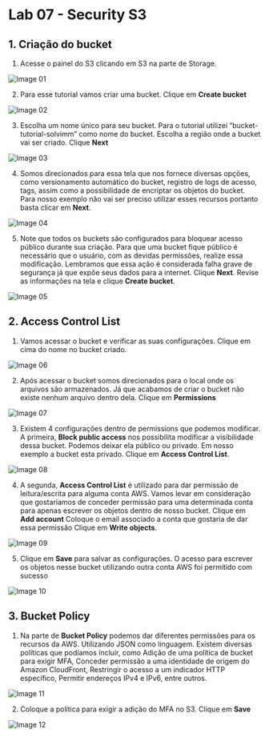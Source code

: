 # Lab 07 - Security S3

## 1. Criação do bucket

1. Acesse o painel do S3 clicando em S3 na parte de Storage.

![Image 01](https://d1b7vbmva6nnec.cloudfront.net/lab07/lab-07-security-01.png)

2. Para esse tutorial vamos criar uma bucket. Clique em **Create bucket**

![Image 02](https://d1b7vbmva6nnec.cloudfront.net/lab07/lab-07-security-02.png)

3. Escolha um nome único para seu bucket. Para o tutorial utilizei “bucket-tutorial-solvimm” como nome do bucket.
Escolha a região onde a bucket vai ser criado. Clique **Next**

![Image 03](https://d1b7vbmva6nnec.cloudfront.net/lab07/lab-07-security-03.png)

4. Somos direcionados para essa tela que nos fornece diversas opções, como versionamento automático do bucket, registro de logs de acesso, tags, assim como a possibilidade de encriptar os objetos do bucket. Para nosso exemplo não vai ser preciso utilizar esses recursos portanto basta clicar em **Next**.

![Image 04](https://d1b7vbmva6nnec.cloudfront.net/lab07/lab-07-security-04.png)

5. Note que todos os buckets são configurados para bloquear acesso público durante sua criação. Para que uma bucket fique público é necessário que o usuário, com as devidas permissões, realize essa modificação.
Lembramos que essa ação é considerada falha grave de segurança já que expõe seus dados para a internet.
Clique **Next**. Revise as informações na tela e clique **Create bucket**.

![Image 05](https://d1b7vbmva6nnec.cloudfront.net/lab07/lab-07-security-05.png)

## 2. Access Control List

1. Vamos acessar o bucket e verificar as suas configurações.
Clique em cima do nome no bucket criado.

![Image 06](https://d1b7vbmva6nnec.cloudfront.net/lab07/lab-07-security-06.png)

2. Após acessar o bucket somos direcionados para o local onde os arquivos são armazenados. Já que acabamos de criar o bucket não existe nenhum arquivo dentro dela. Clique em **Permissions**

![Image 07](https://d1b7vbmva6nnec.cloudfront.net/lab07/lab-07-security-07.png)

3. Existem 4 configurações dentro de permissions que podemos modificar. A primeira, **Block public access** nos possibilita modificar a visibilidade dessa bucket. Podemos deixar ela público ou privado. Em nosso exemplo a bucket esta privado. Clique em **Access Control List**.

![Image 08](https://d1b7vbmva6nnec.cloudfront.net/lab07/lab-07-security-08.png)

4. A segunda, **Access Control List** é utilizado para dar permissão de leitura/escrita para alguma conta AWS. Vamos levar em consideração que gostaríamos de conceder permissão para uma determinada conta para apenas escrever os objetos dentro de nosso bucket. Clique em **Add account** Coloque o email associado a conta que gostaria de dar essa permissão Clique em **Write objects**.

![Image 09](https://d1b7vbmva6nnec.cloudfront.net/lab07/lab-07-security-09.png)

5. Clique em **Save** para salvar as configurações. O acesso para escrever os objetos nesse bucket utilizando outra conta AWS foi permitido com sucesso

![Image 10](https://d1b7vbmva6nnec.cloudfront.net/lab07/lab-07-security-10.png)

## 3. Bucket Policy

1. Na parte de **Bucket Policy** podemos dar diferentes permissões para os recursos da AWS. Utilizando JSON como linguagem. Existem diversas políticas que podíamos incluir, como Adição de uma política de bucket para exigir MFA, Conceder permissão a uma identidade de origem do Amazon CloudFront, Restringir o acesso a um indicador HTTP específico, Permitir endereços IPv4 e IPv6, entre outros.

![Image 11](https://d1b7vbmva6nnec.cloudfront.net/lab07/lab-07-security-11.png)

2. Coloque a política para exigir a adição do MFA no S3. Clique em **Save**

![Image 12](https://d1b7vbmva6nnec.cloudfront.net/lab07/lab-07-security-12.png)
